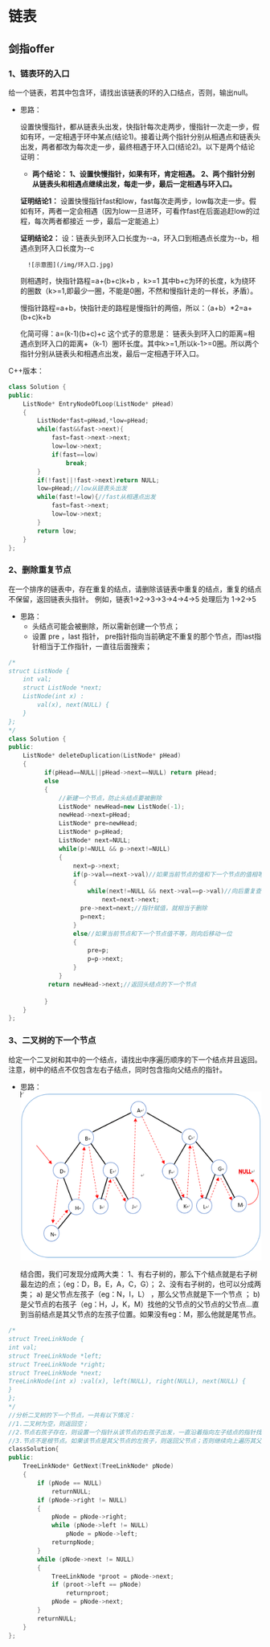 # **链表**

## 剑指offer

### 1、链表环的入口
给一个链表，若其中包含环，请找出该链表的环的入口结点，否则，输出null。

- 思路：

    设置快慢指针，都从链表头出发，快指针每次走两步，慢指针一次走一步，假如有环，一定相遇于环中某点(结论1)。接着让两个指针分别从相遇点和链表头出发，两者都改为每次走一步，最终相遇于环入口(结论2)。以下是两个结论证明： 
    - **两个结论：**
    **1、设置快慢指针，如果有环，肯定相遇。**
    **2、两个指针分别从链表头和相遇点继续出发，每走一步，最后一定相遇与环入口。**

    **证明结论1：** 
    设置快慢指针fast和low，fast每次走两步，low每次走一步。假如有环，两者一定会相遇（因为low一旦进环，可看作fast在后面追赶low的过程，每次两者都接近     一步，最后一定能追上）
    
    **证明结论2：**
    设：链表头到环入口长度为--a，环入口到相遇点长度为--b，相遇点到环入口长度为--c
   
        ![示意图](/img/环入口.jpg)
    
    
    则相遇时，快指针路程=a+(b+c)k+b ，k>=1  其中b+c为环的长度，k为绕环的圈数（k>=1,即最少一圈，不能是0圈，不然和慢指针走的一样长，矛盾）。
    
    慢指针路程=a+b，快指针走的路程是慢指针的两倍，所以：（a+b）*2=a+(b+c)k+b  
    
    化简可得：a=(k-1)(b+c)+c 这个式子的意思是： 链表头到环入口的距离=相遇点到环入口的距离+（k-1）圈环长度。其中k>=1,所以k-1>=0圈。所以两个指针分别从链表头和相遇点出发，最后一定相遇于环入口。 
                 
                
C++版本：
```c++
class Solution {
public:
    ListNode* EntryNodeOfLoop(ListNode* pHead)
    {
        ListNode*fast=pHead,*low=pHead;
        while(fast&&fast->next){
            fast=fast->next->next;
            low=low->next;
            if(fast==low)
                break;
        }
        if(!fast||!fast->next)return NULL;
        low=pHead;//low从链表头出发
        while(fast!=low){//fast从相遇点出发
            fast=fast->next;
            low=low->next;
        }
        return low;
    }
};
```

### 2、删除重复节点

在一个排序的链表中，存在重复的结点，请删除该链表中重复的结点，重复的结点不保留，返回链表头指针。 例如，链表1->2->3->3->4->4->5 处理后为 1->2->5 

- 思路：
    - 头结点可能会被删除，所以需新创建一个节点；
    - 设置 pre ，last 指针， pre指针指向当前确定不重复的那个节点，而last指针相当于工作指针，一直往后面搜索；
    
```c++
/*
struct ListNode {
    int val;
    struct ListNode *next;
    ListNode(int x) :
        val(x), next(NULL) {
    }
};
*/
class Solution {
public:
    ListNode* deleteDuplication(ListNode* pHead)
    {
          if(pHead==NULL||pHead->next==NULL) return pHead;
          else
          {
              //新建一个节点，防止头结点要被删除
              ListNode* newHead=new ListNode(-1);
              newHead->next=pHead;
              ListNode* pre=newHead;
              ListNode* p=pHead;
              ListNode* next=NULL;
              while(p!=NULL && p->next!=NULL)
              {
                  next=p->next;
                  if(p->val==next->val)//如果当前节点的值和下一个节点的值相等
                  {
                      while(next!=NULL && next->val==p->val)//向后重复查找
                          next=next->next;
                    pre->next=next;//指针赋值，就相当于删除
                    p=next;
                  }
                  else//如果当前节点和下一个节点值不等，则向后移动一位
                  {
                      pre=p;
                      p=p->next;
                  }
              }
           return newHead->next;//返回头结点的下一个节点
               
          }
    }
};
```

### 3、二叉树的下一个节点

给定一个二叉树和其中的一个结点，请找出中序遍历顺序的下一个结点并且返回。注意，树中的结点不仅包含左右子结点，同时包含指向父结点的指针。 

- 思路：
    ![示意图](/img/中序遍历节点的下一个.png)
    
    结合图，我们可发现分成两大类：
    1、有右子树的，那么下个结点就是右子树最左边的点；（eg：D，B，E，A，C，G）；
    2、没有右子树的，也可以分成两类；
        a) 是父节点左孩子（eg：N，I，L） ，那么父节点就是下一个节点 ； 
        b)是父节点的右孩子（eg：H，J，K，M）找他的父节点的父节点的父节点...直到当前结点是其父节点的左孩子位置。如果没有eg：M，那么他就是尾节点。


```c++
/*
struct TreeLinkNode {
int val;
struct TreeLinkNode *left;
struct TreeLinkNode *right;
struct TreeLinkNode *next;
TreeLinkNode(int x) :val(x), left(NULL), right(NULL), next(NULL) {
}
};
*/
//分析二叉树的下一个节点，一共有以下情况：
//1.二叉树为空，则返回空；
//2.节点右孩子存在，则设置一个指针从该节点的右孩子出发，一直沿着指向左子结点的指针找到的叶子节点即为下一个节点；
//3.节点不是根节点。如果该节点是其父节点的左孩子，则返回父节点；否则继续向上遍历其父节点的父节点，重复之前的判断，返回结果。
classSolution{
public:
    TreeLinkNode* GetNext(TreeLinkNode* pNode)
    {
        if (pNode == NULL)
            returnNULL;
        if (pNode->right != NULL)
        {
            pNode = pNode->right;
            while (pNode->left != NULL)
                pNode = pNode->left;
            returnpNode;
        }
        while (pNode->next != NULL)
        {
            TreeLinkNode *proot = pNode->next;
            if (proot->left == pNode)
                returnproot;
            pNode = pNode->next;
        }
        returnNULL;
    }
};
```